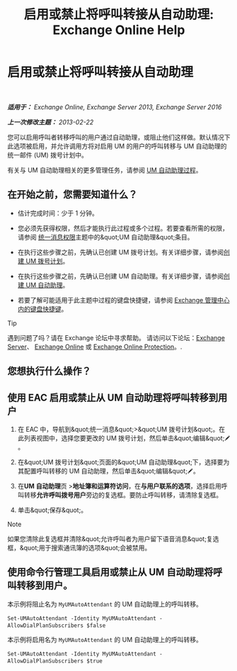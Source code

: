 ﻿---
title: '启用或禁止将呼叫转接从自动助理: Exchange Online Help'
TOCTitle: 启用或禁止将呼叫转接从自动助理
ms:assetid: ca961cc8-cc24-4e05-b72d-79979c155cf9
ms:mtpsurl: https://technet.microsoft.com/zh-cn/library/Ee423558(v=EXCHG.150)
ms:contentKeyID: 52061466
ms.date: 05/23/2018
mtps_version: v=EXCHG.150
ms.translationtype: MT
---

# 启用或禁止将呼叫转接从自动助理

 

_**适用于：** Exchange Online, Exchange Server 2013, Exchange Server 2016_

_**上一次修改主题：** 2013-02-22_

您可以启用呼叫者转移呼叫的用户通过自动助理，或阻止他们这样做。默认情况下此选项被启用，并允许调用方将对启用 UM 的用户的呼叫转移与 UM 自动助理的统一邮件 (UM) 拨号计划中。

有关与 UM 自动助理相关的更多管理任务，请参阅 [UM 自动助理过程](um-auto-attendant-procedures-exchange-2013-help.md)。

## 在开始之前，您需要知道什么？

  - 估计完成时间：少于 1 分钟。

  - 您必须先获得权限，然后才能执行此过程或多个过程。若要查看所需的权限，请参阅 [统一消息权限](unified-messaging-permissions-exchange-2013-help.md)主题中的\&quot;UM 自动助理\&quot;条目。

  - 在执行这些步骤之前，先确认已创建 UM 拨号计划。有关详细步骤，请参阅[创建 UM 拨号计划](create-a-um-dial-plan-exchange-2013-help.md)。

  - 在执行这些步骤之前，先确认已创建 UM 自动助理。有关详细步骤，请参阅[创建 UM 自动助理](create-a-um-auto-attendant-exchange-2013-help.md)。

  - 若要了解可能适用于此主题中过程的键盘快捷键，请参阅 [Exchange 管理中心内的键盘快捷键](keyboard-shortcuts-in-the-exchange-admin-center-exchange-online-protection-help.md)。

> [!tip]
> 遇到问题了吗？请在 Exchange 论坛中寻求帮助。 请访问以下论坛：<a href="https://go.microsoft.com/fwlink/p/?linkid=60612">Exchange Server</a>、 <a href="https://go.microsoft.com/fwlink/p/?linkid=267542">Exchange Online</a> 或 <a href="https://go.microsoft.com/fwlink/p/?linkid=285351">Exchange Online Protection</a>。.


## 您想执行什么操作？

## 使用 EAC 启用或禁止从 UM 自动助理将呼叫转移到用户

1.  在 EAC 中，导航到\&quot;统一消息\&quot;\>\&quot;UM 拨号计划\&quot;。在此列表视图中，选择您要更改的 UM 拨号计划，然后单击\&quot;编辑\&quot;![编辑图标](images/Bb124582.6f53ccb2-1f13-4c02-bea0-30690e6ea71d(EXCHG.150).gif "编辑图标")。

2.  在\&quot;UM 拨号计划\&quot;页面的\&quot;UM 自动助理\&quot;下，选择要为其配置呼叫转移的 UM 自动助理，然后单击\&quot;编辑\&quot;![编辑图标](images/Bb124582.6f53ccb2-1f13-4c02-bea0-30690e6ea71d(EXCHG.150).gif "编辑图标")。

3.  在**UM 自动助理**页 \>**地址簿和运算符访问**，在**与用户联系的选项**，选择启用呼叫转移**允许呼叫拨号用户**旁边的复选框。要防止呼叫转移，请清除复选框。

4.  单击\&quot;保存\&quot;。

> [!NOTE]
> 如果您清除此复选框并清除&amp;quot;允许呼叫者为用户留下语音消息&amp;quot;复选框，&amp;quot;用于搜索通讯簿的选项&amp;quot;会被禁用。


## 使用命令行管理工具启用或禁止从 UM 自动助理将呼叫转移到用户。

本示例将阻止名为 `MyUMAutoAttendant` 的 UM 自动助理上的呼叫转移。

    Set-UMAutoAttendant -Identity MyUMAutoAttendant -AllowDialPlanSubscribers $false

本示例将启用名为 `MyUMAutoAttendant` 的 UM 自动助理上的呼叫转移。

    Set-UMAutoAttendant -Identity MyUMAutoAttendant -AllowDialPlanSubscribers $true

